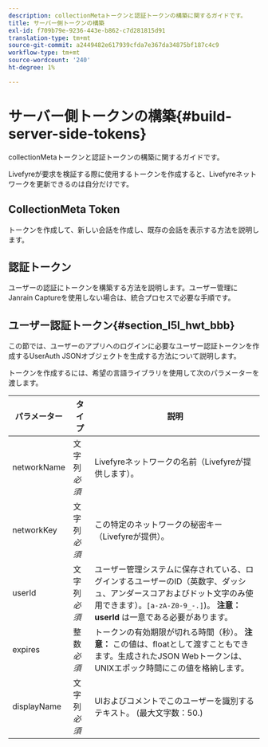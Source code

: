 ```yaml
---
description: collectionMetaトークンと認証トークンの構築に関するガイドです。
title: サーバー側トークンの構築
exl-id: f709b79e-9236-443e-b862-c7d281815d91
translation-type: tm+mt
source-git-commit: a2449482e617939cfda7e367da34875bf187c4c9
workflow-type: tm+mt
source-wordcount: '240'
ht-degree: 1%

---
```


# サーバー側トークンの構築{#build-server-side-tokens}

collectionMetaトークンと認証トークンの構築に関するガイドです。

Livefyreが要求を検証する際に使用するトークンを作成すると、Livefyreネットワークを更新できるのは自分だけです。

## CollectionMeta Token

トークンを作成して、新しい会話を作成し、既存の会話を表示する方法を説明します。

## 認証トークン

ユーザーの認証にトークンを構築する方法を説明します。ユーザー管理にJanrain Captureを使用しない場合は、統合プロセスで必要な手順です。

## ユーザー認証トークン{#section_l5l_hwt_bbb}

この節では、ユーザーのアプリへのログインに必要なユーザー認証トークンを作成するUserAuth JSONオブジェクトを生成する方法について説明します。

トークンを作成するには、希望の言語ライブラリを使用して次のパラメーターを渡します。

| パラメーター | タイプ | 説明 |
|---|---|---|
| networkName | 文字列&#x200B;*必須* | Livefyreネットワークの名前（Livefyreが提供します）。 |
| networkKey | 文字列&#x200B;*必須* | この特定のネットワークの秘密キー（Livefyreが提供）。 |
| userId | 文字列&#x200B;*必須* | ユーザー管理システムに保存されている、ログインするユーザーのID（英数字、ダッシュ、アンダースコアおよびドット文字のみ使用できます）。`[a-zA-Z0-9_-.]`)。 **注意：userId** は一意である必要があります。 |
| expires | 整数&#x200B;*必須* | トークンの有効期限が切れる時間（秒）。 **注意：** この値は、floatとして渡すこともできます。生成されたJSON Webトークンは、UNIXエポック時間にこの値を格納します。 |
| displayName | 文字列&#x200B;*必須* | UIおよびコメントでこのユーザーを識別するテキスト。 (最大文字数：50.) |
